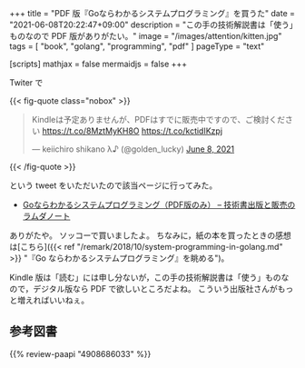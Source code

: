 +++
title = "PDF 版『Goならわかるシステムプログラミング』を買うた"
date =  "2021-06-08T20:22:47+09:00"
description = "この手の技術解説書は「使う」ものなので PDF 版がありがたい。"
image = "/images/attention/kitten.jpg"
tags = [ "book", "golang", "programming", "pdf" ]
pageType = "text"

[scripts]
  mathjax = false
  mermaidjs = false
+++

Twiter で

{{< fig-quote class="nobox" >}}
<blockquote class="twitter-tweet"><p lang="ja" dir="ltr">Kindleは予定ありませんが、PDFはすでに販売中ですので、ご検討ください <a href="https://t.co/8MztMyKH8O">https://t.co/8MztMyKH8O</a> <a href="https://t.co/kctidIKzpj">https://t.co/kctidIKzpj</a></p>&mdash; keiichiro shikano λ♪ (@golden_lucky) <a href="https://twitter.com/golden_lucky/status/1402088591627481091?ref_src=twsrc%5Etfw">June 8, 2021</a></blockquote>
{{< /fig-quote >}}

という tweet をいただいたので該当ページに行ってみた。

- [Goならわかるシステムプログラミング（PDF版のみ） – 技術書出版と販売のラムダノート](https://www.lambdanote.com/collections/go/products/go-ebook)

ありがたや。
ソッコーで買いましたよ。
ちなみに，紙の本を買ったときの感想は[こちら]({{< ref "/remark/2018/10/system-programming-in-golang.md" >}} "『Go ならわかるシステムプログラミング』を眺める")。 

Kindle 版は「読む」には申し分ないが，この手の技術解説書は「使う」ものなので，デジタル版なら PDF で欲しいところだよね。
こういう出版社さんがもっと増えればいいねぇ。

## 参考図書

{{% review-paapi "4908686033" %}} <!-- Goならわかるシステムプログラミング -->
<!-- eof -->
